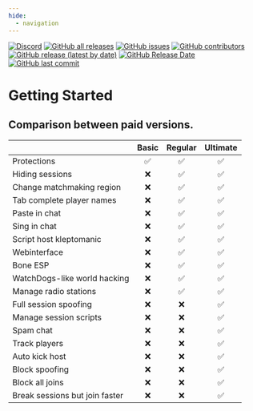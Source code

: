 ```yaml
---
hide:
  - navigation 
---
```


[![Discord](https://img.shields.io/discord/817130660527079515?style=for-the-badge)](https://discord.gg/qUbJye86UN)
[![GitHub all releases](https://img.shields.io/github/downloads/fabricated-pack/fabricated/total?style=for-the-badge)](https://github.com/fabricated-pack/fabricated/releases/latest)
[![GitHub issues](https://img.shields.io/github/issues-raw/fabricated-pack/fabricated?style=for-the-badge)](https://github.com/fabricated-pack/fabricated/issues)
[![GitHub contributors](https://img.shields.io/github/contributors/fabricated-pack/fabricated?style=for-the-badge)](https://github.com/fabricated-pack/fabricated/graphs/contributors)  
[![GitHub release (latest by date)](https://img.shields.io/github/v/release/fabricated-pack/fabricated?style=for-the-badge)](https://github.com/fabricated-pack/fabricated/releases/latest)
[![GitHub Release Date](https://img.shields.io/github/release-date/fabricated-pack/fabricated?style=for-the-badge)](https://github.com/fabricated-pack/fabricated/releases/latest)
[![GitHub last commit](https://img.shields.io/github/last-commit/fabricated-pack/fabricated?style=for-the-badge)](https://github.com/fabricated-pack/fabricated/commit/main)

# Getting Started

## Comparison between paid versions.
|                                |   Basic   |   Regular   |   Ultimate   |
|--------------------------------|:---------:|:-----------:|:------------:|
| Protections                    |    ✅    |      ✅     |      ✅     |
| Hiding sessions                |    ❌    |      ✅     |      ✅     |
| Change matchmaking region      |    ❌    |      ✅     |      ✅     |
| Tab complete player names      |    ❌    |      ✅     |      ✅     |
| Paste in chat                  |    ❌    |      ✅     |      ✅     |
| Sing in chat                   |    ❌    |      ✅     |      ✅     |
| Script host kleptomanic        |    ❌    |      ✅     |      ✅     |
| Webinterface                   |    ❌    |      ✅     |      ✅     |
| Bone ESP                       |    ❌    |      ✅     |      ✅     |
| WatchDogs-like world hacking   |    ❌    |      ✅     |      ✅     |
| Manage radio stations          |    ❌    |      ✅     |      ✅     |
| Full session spoofing          |    ❌    |      ❌     |      ✅     |
| Manage session scripts         |    ❌    |      ❌     |      ✅     |
| Spam chat                      |    ❌    |      ❌     |      ✅     |
| Track players                  |    ❌    |      ❌     |      ✅     |
| Auto kick host                 |    ❌    |      ❌     |      ✅     |
| Block spoofing                 |    ❌    |      ❌     |      ✅     |
| Block all joins                |    ❌    |      ❌     |      ✅     |
| Break sessions but join faster |    ❌    |      ❌     |      ✅     |
